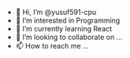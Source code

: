 - 👋 Hi, I’m @yusuf591-cpu
- 👀 I’m interested in Programming
- 🌱 I’m currently learning React
- 💞️ I’m looking to collaborate on ...
- 📫 How to reach me ...

<!---
yusuf591-cpu/yusuf591-cpu is a ✨ special ✨ repository because its `README.md` (this file) appears on your GitHub profile.
You can click the Preview link to take a look at your changes.
--->
